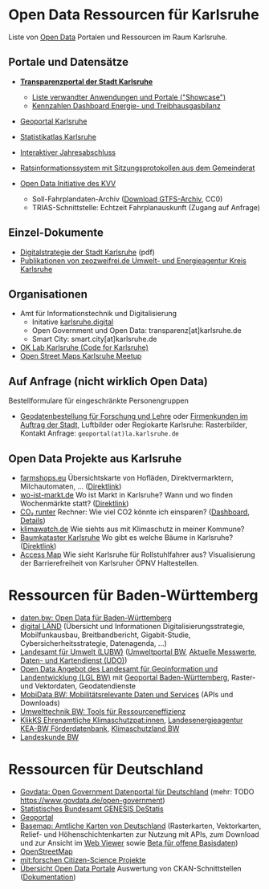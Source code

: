 # Open Data Ressourcen für Karlsruhe
Liste von [Open Data](https://www.govdata.de/open-government) Portalen und Ressourcen im Raum Karlsruhe.

## Portale und Datensätze
- [**Transparenzportal der Stadt Karlsruhe**](https://transparenz.karlsruhe.de/)
  	- [Liste verwandter Anwendungen und Portale ("Showcase")](https://transparenz.karlsruhe.de/showcase)
  	- [Kennzahlen Dashboard Energie- und Treibhausgasbilanz](https://web1.karlsruhe.de/transparenz/index.html)
- [Geoportal Karlsruhe](https://www.karlsruhe.de/mobilitaet-stadtbild/bauen-und-immobilien/geoportal-karlsruhe)
- [Statistikatlas Karlsruhe](https://web6.karlsruhe.de/Stadtentwicklung/statistik/atlas/)
- [Interaktiver Jahresabschluss](https://primary.axians-ikvs.de/sj/Produkthaushalt.xhtml?jahr=2020&kid=185b19qf18jl18cg18jl185b185b185b185b185b185b185b185b185b185b18jh18ce18jh19pz185b&typ=19x419xk19x219xi&dswid=516)
- [Ratsinformationssystem mit Sitzungsprotokollen aus dem Gemeinderat](https://sitzungskalender.karlsruhe.de/db/ratsinformation/start)

- [Open Data Initiative des KVV](https://www.kvv.de/fahrplan/fahrplaene/open-data.html)
  - Soll-Fahrplandaten-Archiv ([Download GTFS-Archiv](https://projekte.kvv-efa.de/GTFS/google_transit.zip), CC0)
  - TRIAS-Schnittstelle: Echtzeit Fahrplanauskunft (Zugang auf Anfrage)

## Einzel-Dokumente
- [Digitalstrategie der Stadt Karlsruhe](https://web1.karlsruhe.de/ris/oparl/bodies/0001/downloadfiles/00635290.pdf) (pdf)
- [Publikationen von zeozweifrei.de Umwelt- und Energieagentur Kreis Karlsruhe](https://zeozweifrei.de/publikationen/)

## Organisationen
- Amt für Informationstechnik und Digitalisierung
  - Initative [karlsruhe.digital](https://karlsruhe.digital/smart-city/)
  - Open Government und Open Data: transparenz[at]karlsruhe.de
  - Smart City:  smart.city[at]karlsruhe.de
- [OK Lab Karlsruhe (Code for Karlsruhe)](https://ok-lab-karlsruhe.de/)
- [Open Street Maps Karlsruhe Meetup](https://wiki.openstreetmap.org/wiki/Karlsruhe)

## Auf Anfrage (nicht wirklich Open Data)
Bestellformulare für eingeschränkte Personengruppen
- [Geodatenbestellung für Forschung und Lehre](https://web1.karlsruhe.de/service/Formulare/LA/Bestell1/) oder  [Firmenkunden im Auftrag der Stadt](https://web1.karlsruhe.de/service/Formulare/LA/Bestell2/), Luftbilder oder Regiokarte Karlsruhe: Rasterbilder, Kontakt Anfrage: `geoportal(at)la.karlsruhe.de`

## Open Data Projekte aus Karlsruhe
- [farmshops.eu](https://ok-lab-karlsruhe.de/projekte/direktvermarkter-karte/) Übersichtskarte von Hofläden, Direktvermarktern, Milchautomaten, ... ([Direktlink](https://farmshops.eu/))
- [wo-ist-markt.de](https://github.com/wo-ist-markt/wo-ist-markt.github.io) Wo ist Markt in Karlsruhe? Wann und wo finden Wochenmärkte statt? ([Direktlink](https://www.wo-ist-markt.de/#karlsruhe))
- [CO₂ runter](https://co2app.karlsruhe.de/home) Rechner: Wie viel CO2 könnte ich einsparen? ([Dashboard](https://co2dash.karlsruhe.de/home), [Details](https://ok-lab-karlsruhe.de/projekte/klimadashboard/))
- [klimawatch.de](https://klimawatch.de/) Wie siehts aus mit Klimaschutz in meiner Kommune?
- [Baumkataster Karlsruhe](https://ok-lab-karlsruhe.de/projekte/baumkataster/) Wo gibt es welche Bäume in Karlsruhe? ([Direktlink](https://codeforkarlsruhe.github.io/baumkataster/))
- [Access Map](https://accessmap.karlsruhe.codefor.de/) Wie sieht Karlsruhe für Rollstuhlfahrer aus? Visualisierung der Barrierefreiheit von Karlsruher ÖPNV Haltestellen.

# Ressourcen für Baden-Württemberg
- [daten.bw: Open Data für Baden-Württemberg](https://www.daten-bw.de/)
- [digital LÄND](https://digital-laend.de/) (Übersicht und Informationen Digitalisierungsstrategie, Mobilfunkausbau, Breitbandbericht, Gigabit-Studie, Cybersicherheitsstrategie, Datenagenda, ...)
- [Landesamt für Umwelt (LUBW)](https://www.lubw.baden-wuerttemberg.de/) ([Umweltportal BW](https://umweltportal.baden-wuerttemberg.de/umweltdaten), [Aktuelle Messwerte](https://www.lubw.baden-wuerttemberg.de/aktuelle-messwerte), [Daten- und Kartendienst (UDO)](https://udo.lubw.baden-wuerttemberg.de))
- [Open Data Angebot des Landesamt für Geoinformation und Landentwicklung (LGL BW)](https://www.lgl-bw.de/Produkte/Open-Data/) mit [Geoportal Baden-Württemberg](https://www.geoportal-bw.de/), Raster- und Vektordaten, Geodatendienste
- [MobiData BW: Mobilitätsrelevante Daten und Services](https://mobidata-bw.de/dataset) (APIs und Downloads)
- [Umwelttechnik BW: Tools für Ressourceneffizienz](https://www.umwelttechnik-bw.de/de/inhalte/tools)
- [KlikKS Ehrenamtliche Klimaschutzpat:innen](https://klikks-bw.de/), [Landesenergieagentur KEA-BW Förderdatenbank](https://www.kea-bw.de/foerderdatenbank), [Klimaschutzland BW](https://klimaschutzland.baden-wuerttemberg.de/)
- [Landeskunde BW](https://www.leo-bw.de/)
 
# Ressourcen für Deutschland
- [Govdata: Open Government Datenportal für Deutschland](https://www.govdata.de/) (mehr: TODO https://www.govdata.de/open-government)
- [Statistisches Bundesamt GENESIS DeStatis](https://www-genesis.destatis.de/genesis/online)
- [Geoportal](https://www.geoportal.de/)
- [Basemap: Amtliche Karten von Deutschland](https://basemap.de/) (Rasterkarten, Vektorkarten, Relief- und Höhenschichtenkarten zur Nutzung mit APIs, zum Download und zur Ansicht im [Web Viewer](https://basemap.de/viewer/) sowie [Beta für offene Basisdaten](https://basemap.de/open_data/))
- [OpenStreetMap](https://openstreetmap.de/)
- [mit:forschen Citizen-Science Projekte](https://www.mitforschen.org/projekte)
- [Übersicht Open Data Portale](https://public.tableau.com/app/profile/michael.riedm.ller/viz/bersichtV2OpenDataPortale/Dashboard1#1) Auswertung von CKAN-Schnittstellen ([Dokumentation](https://ok-lab-karlsruhe.de/projekte/odportals/))
  
